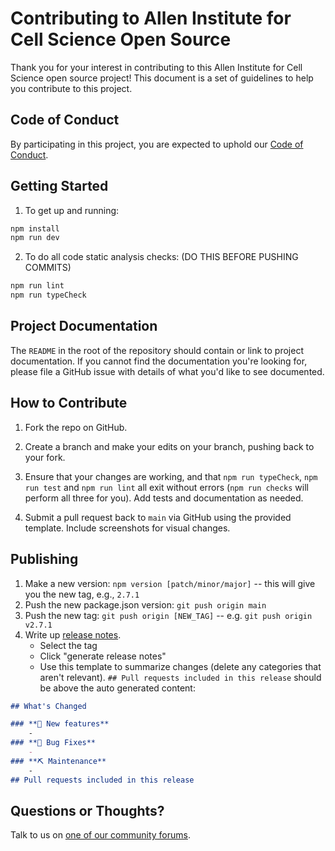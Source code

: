 # Contributing to Allen Institute for Cell Science Open Source

Thank you for your interest in contributing to this Allen Institute for Cell Science open source project! This document is
a set of guidelines to help you contribute to this project.

## Code of Conduct

By participating in this project, you are expected to uphold our [Code of
Conduct][code_of_conduct].

[code_of_conduct]: CODE_OF_CONDUCT.md

## Getting Started

1. To get up and running:

```cmd
npm install
npm run dev
```

2. To do all code static analysis checks: (DO THIS BEFORE PUSHING COMMITS)

```cmd
npm run lint
npm run typeCheck
```

## Project Documentation

The `README` in the root of the repository should contain or link to
project documentation. If you cannot find the documentation you're
looking for, please file a GitHub issue with details of what
you'd like to see documented.

## How to Contribute

1. Fork the repo on GitHub.

2. Create a branch and make your edits on your branch, pushing back to your fork.

3. Ensure that your changes are working, and that `npm run typeCheck`, `npm run test` and `npm run lint` all exit without errors (`npm run checks` will perform all three for you). Add tests and documentation as needed.

4. Submit a pull request back to `main` via GitHub using the provided template. Include screenshots for visual changes.

## Publishing

1. Make a new version: `npm version [patch/minor/major]` -- this will give you the new tag, e.g., `2.7.1`
2. Push the new package.json version: `git push origin main`
3. Push the new tag: `git push origin [NEW_TAG]` -- e.g. `git push origin v2.7.1`
4. Write up [release notes](https://github.com/allen-cell-animated/nucmorph-colorizer/releases).
    - Select the tag
    - Click "generate release notes"
    - Use this template to summarize changes (delete any categories that aren't relevant). `## Pull requests included in this release` should be above the auto generated content:

```Markdown
## What's Changed

### **🎉 New features**   
    -
### **🐞 Bug Fixes**
    - 
### **⛏ Maintenance** 
    -
## Pull requests included in this release
```

## Questions or Thoughts?

Talk to us on [one of our community forums][community].

[community]: https://forum.allencell.org/
